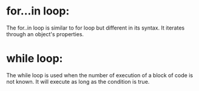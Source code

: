 # for...in loop:
The for..in loop is similar to for loop but different in its syntax. It iterates through an object's properties.

# while loop:
The while loop is used when the number of execution of a block of code is not known. It will execute as long as the condition is true.
